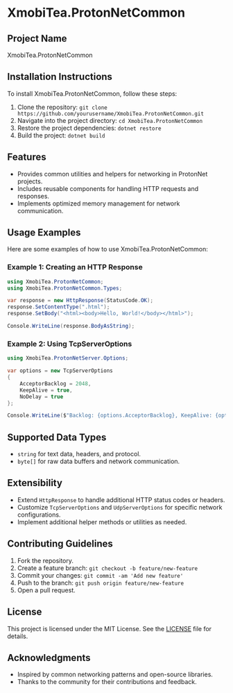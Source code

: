 
# XmobiTea.ProtonNetCommon

## Project Name
XmobiTea.ProtonNetCommon

## Installation Instructions
To install XmobiTea.ProtonNetCommon, follow these steps:
1. Clone the repository: `git clone https://github.com/yourusername/XmobiTea.ProtonNetCommon.git`
2. Navigate into the project directory: `cd XmobiTea.ProtonNetCommon`
3. Restore the project dependencies: `dotnet restore`
4. Build the project: `dotnet build`

## Features
- Provides common utilities and helpers for networking in ProtonNet projects.
- Includes reusable components for handling HTTP requests and responses.
- Implements optimized memory management for network communication.

## Usage Examples
Here are some examples of how to use XmobiTea.ProtonNetCommon:

### Example 1: Creating an HTTP Response
```csharp
using XmobiTea.ProtonNetCommon;
using XmobiTea.ProtonNetCommon.Types;

var response = new HttpResponse(StatusCode.OK);
response.SetContentType(".html");
response.SetBody("<html><body>Hello, World!</body></html>");

Console.WriteLine(response.BodyAsString);
```

### Example 2: Using TcpServerOptions
```csharp
using XmobiTea.ProtonNetServer.Options;

var options = new TcpServerOptions
{
    AcceptorBacklog = 2048,
    KeepAlive = true,
    NoDelay = true
};

Console.WriteLine($"Backlog: {options.AcceptorBacklog}, KeepAlive: {options.KeepAlive}, NoDelay: {options.NoDelay}");
```

## Supported Data Types
- `string` for text data, headers, and protocol.
- `byte[]` for raw data buffers and network communication.

## Extensibility
- Extend `HttpResponse` to handle additional HTTP status codes or headers.
- Customize `TcpServerOptions` and `UdpServerOptions` for specific network configurations.
- Implement additional helper methods or utilities as needed.

## Contributing Guidelines
1. Fork the repository.
2. Create a feature branch: `git checkout -b feature/new-feature`
3. Commit your changes: `git commit -am 'Add new feature'`
4. Push to the branch: `git push origin feature/new-feature`
5. Open a pull request.

## License
This project is licensed under the MIT License. See the [LICENSE](LICENSE) file for details.

## Acknowledgments
- Inspired by common networking patterns and open-source libraries.
- Thanks to the community for their contributions and feedback.

